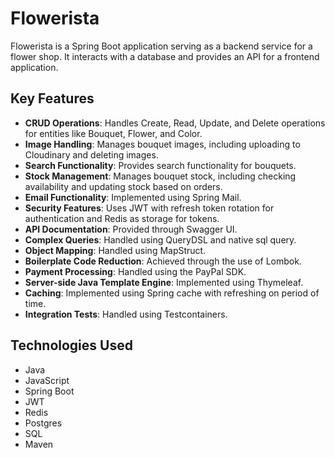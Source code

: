 # Flowerista

Flowerista is a Spring Boot application serving as a backend service for a flower shop. It interacts with a database and provides an API for a frontend application.

## Key Features

- **CRUD Operations**: Handles Create, Read, Update, and Delete operations for entities like Bouquet, Flower, and Color.
- **Image Handling**: Manages bouquet images, including uploading to Cloudinary and deleting images.
- **Search Functionality**: Provides search functionality for bouquets.
- **Stock Management**: Manages bouquet stock, including checking availability and updating stock based on orders.
- **Email Functionality**: Implemented using Spring Mail.
- **Security Features**: Uses JWT with refresh token rotation for authentication and Redis as storage for tokens.
- **API Documentation**: Provided through Swagger UI.
- **Complex Queries**: Handled using QueryDSL and native sql query.
- **Object Mapping**: Handled using MapStruct.
- **Boilerplate Code Reduction**: Achieved through the use of Lombok.
- **Payment Processing**: Handled using the PayPal SDK.
- **Server-side Java Template Engine**: Implemented using Thymeleaf.
- **Caching**: Implemented using Spring cache with refreshing on period of time.
- **Integration Tests**: Handled using Testcontainers.

## Technologies Used

- Java
- JavaScript
- Spring Boot
- JWT
- Redis
- Postgres
- SQL
- Maven
